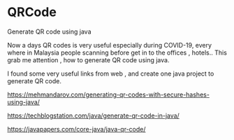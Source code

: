 # QRCode
Generate QR code using java

Now a days QR codes is very useful especially during COVID-19, every where in Malaysia people scanning before get in to the offices , hotels..
This grab me attention , how to generate QR code using java.

I found some very useful links from web , and create one java project to generate QR code.

https://mehmandarov.com/generating-qr-codes-with-secure-hashes-using-java/

https://techblogstation.com/java/generate-qr-code-in-java/

https://javapapers.com/core-java/java-qr-code/

 
